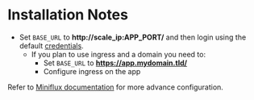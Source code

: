 # Installation Notes

- Set `BASE_URL` to **http://scale_ip:APP_PORT/** and then login using the default [credentials](./credentials.md).
  - If you plan to use ingress and a domain you need to:
    - Set `BASE_URL` to **https://app.mydomain.tld/**
    - Configure ingress on the app

Refer to [Miniflux documentation](https://miniflux.app/docs/configuration.html) for more advance configuration.
